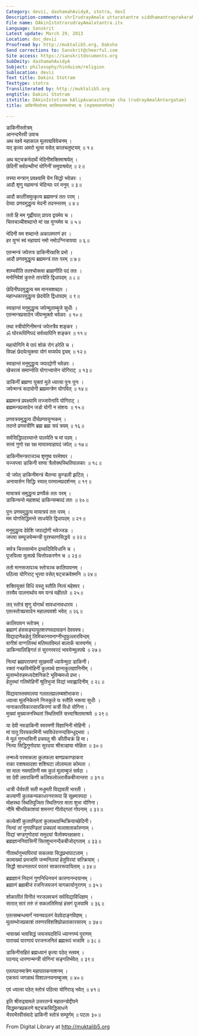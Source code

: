 ```yaml
---
Category: devii, dashamahAvidyA, stotra, devI
Description-comments: shrIrudrayAmale uttaratantre siddhamantraprakaraNe
File name: DAkinIstotrarudrayAmalatantra.itx
Language: Sanskrit
Latest update: March 29, 2013
Location: doc_devii
Proofread by: http://muktalib5.org, Daksha
Send corrections to: Sanskrit@cheerful.com
Site access: https://sanskritdocuments.org
SubDeity: dashamahAvidyA
Subject: philosophy/hinduism/religion
Sublocation: devii
Text title: Dakini Stotram
Texttype: stotra
Transliterated by: http://muktalib5.org
engtitle: Dakini Stotram
itxtitle: DAkinIstotram kAlipAvanastotram cha (rudrayAmalAntargatam)
title: डाकिनीस्तोत्रम् कालिपावनस्तोत्रम् च (रुद्रयामलान्तर्गतम्)

---
```

  
 डाकिनीस्तोत्रम्   
आनन्दभैरवी उवाच  
अथ वक्ष्ये महाकाल मूलपद्मविवेचनम् ।  
यत् कृत्वा अमरो भूत्वा वसेत् कालचतुष्टयम् ॥ १॥  
  
अथ षट्चक्रभेदार्थे भेदिनीशक्तिमाश्रयेत् ।  
छेदिनीं सर्वग्रन्थीनां योगिनीं समुपाश्रयेत् ॥ २॥  
  
तस्या मन्त्रान् प्रवक्ष्यामि येन सिद्धो भवेन्नरः ।  
आदौ शृणु महामन्त्रं भेदिन्याः परं मनुम् ॥ ३॥  
  
आदौ कालींसमुत्कृत्य ब्रह्ममन्त्रं ततः परम् ।  
देव्याः प्रणवमुद्धृत्य भेदनी तदनन्तरम् ॥ ४॥  
  
ततो हि मम गृह्णीयात् प्रापय द्वयमेव च ।  
चित्तचञ्चीशब्दान्ते मां रक्ष युग्ममेव च ॥ ५॥  
  
भेदिनी मम शब्दान्ते अकालमरणं हर ।  
हर युग्मं स्वं महापापं नमो नमोऽग्निजायया ॥ ६॥  
  
एतन्मन्त्रं जपेत्तत्र डाकिनीरक्षसि प्रभो ।  
आदौ प्रणवमुद्धृत्य ब्रह्ममन्त्रं ततः परम् ॥ ७॥  
  
शाम्भवीति ततश्चोक्त्वा ब्राह्मणीति पदं ततः ।  
मनोनिवेशं कुरुते तारयेति द्विधापदम् ॥ ८॥  
  
छेदिनीपदमुद्धृत्य मम मानसशब्दतः ।  
महान्धकारमुद्धृत्य छेदयेति द्विधापदम् ॥ ९॥  
  
स्वाहान्तं मनुमुद्धृत्य जपेन्मूलाम्बुजे सुधीः ।  
एतन्मन्त्रप्रसादेन जीवन्मुक्तो भवेन्नरः ॥ १०॥  
  
तथा स्त्रीयोगिनीमन्त्रं जपेत्तत्रैव शङ्कर ।  
ॐ घोररूपिणिपदं सर्वव्यापिनि शङ्कर ॥ ११॥  
  
महायोगिनि मे पापं शोकं रोगं हरेति च ।  
विपक्षं छेदयेत्युक्त्वा योगं मय्यर्पय द्वयम् ॥ १२॥  
  
स्वाहान्तं मनुमुद्धृत्य जपाद्योगी भवेन्नरः ।  
खेचरत्वं समाप्नोति योगाभ्यासेन योगिराट् ॥ १३॥  
  
डाकिनीं ब्रह्मणा युक्तां मूले ध्यात्वा पुनः पुनः ।  
जपेन्मन्त्रं सदायोगी ब्रह्ममन्त्रेण योगवित् ॥ १४॥  
  
ब्रह्ममन्त्रं प्रवक्ष्यामि तज्जापेनापि योगिराट् ।  
ब्रह्ममन्त्रप्रसादेन जडो योगी न संशयः ॥ १५॥  
  
प्रणवत्रयमुद्धृत्य दीर्घप्रणवयुग्मकम् ।  
तदन्ते प्रणवत्रीणि ब्रह्म ब्रह्म त्रयं त्रयम् ॥ १६॥  
  
सर्वसिद्धिपदस्यान्ते पालयेति च मां पदम् ।  
सत्त्वं गुणो रक्ष रक्ष मायास्वाहापदं जपेत् ॥ १७॥  
  
डाकिनीमन्त्रराजञ्च शृणुष्व परमेश्वर ।  
यज्जप्त्वा डाकिनी वश्या त्रैलोक्यस्थितिपालकाः ॥ १८॥  
  
यो जपेत् डाकिनीमन्त्रं चैतन्या कुण्डली झटित् ।  
अनायासेन सिद्धिः स्यात् परमात्मप्रदर्शनम् ॥ १९॥  
  
मायात्रयं समुद्धृत्य प्रणवैकं ततः परम् ।  
डाकिन्यन्ते महाशब्दं डाकिन्यम्बपदं ततः ॥ २०॥  
  
पुनः प्रणवमुद्धृत्य मायात्रयं ततः परम् ।  
मम योगसिद्धिमन्ते साधयेति द्विधापदम् ॥ २१॥  
  
मनुमुद्धृत्य देवेशि जपाद्योगी भवेज्जडः ।  
जप्त्वा सम्पूजयेन्मन्त्री पुरश्चरणसिद्धये ॥ २२॥  
  
सर्वत्र चित्तसाम्येन द्रव्यादिविविधानि च ।  
पूजयित्वा मूलपद्मे चित्तोपकरणेन च ॥ २३॥  
  
ततो मानसजापञ्च स्तोत्रञ्च कालिपावनम् ।  
पठित्वा योगिराट् भूत्त्वा वसेत् षट्चक्रवेश्मनि ॥ २४॥  
  
शक्तियुक्तं विधिं यस्तु स्तौति नित्यं महेश्वर ।  
तस्यैव पालनार्थाय मम यन्त्रं महीतले ॥ २५॥  
  
तत् स्तोत्रं शृणु योगार्थं सावधानावधारय ।  
एतत्स्तोत्रप्रसादेन महालयवशो भवेत् ॥ २६॥  
  
कालिपावन स्तोत्रम् ।  
ब्रह्माणं हंससङ्घायुतशरणवदावाहनं देववक्त्र।  
    विद्यादानैकहेतुं तिमिचरनयनाग्नीन्दुफुल्लारविन्दम्  
वागीशं वाग्गतिस्थं मतिमतविमलं बालार्कं चारुवर्णम् ।  
    डाकिन्यालिङ्गितं तं सुरनरवरदं भावयेन्मूलपद्मे ॥ २७॥  
  
नित्यां ब्रह्मपरायणां सुखमयीं ध्यायेन्मुदा डाकिनी।  
    रक्तां गच्छविमोहिनीं कुलपथे ज्ञानाकुलज्ञानिनीम् ।  
मूलाम्भोरुहमध्यदेशनिकटे भूविम्बमध्ये प्रभा।  
    हेतुस्थां गतिमोहिनीं श्रुतिभुजां विद्यां भवाह्लादिनीम् ॥ २८॥  
  
विद्यावास्तवमालया गलतलप्रालम्बशोभाकरा।  
    ध्यात्वा मूलनिकेतने निजकुले यः स्तौति भक्त्या सुधीः ।  
नानाकारविकारसारकिरणां कर्त्री विधो योगिना।  
    मुख्यां मुख्यजनस्थितां स्थितिमतिं सत्त्वाश्रितामाश्रये ॥ २९॥  
  
या देवी नवडाकिनी स्वरमणी विज्ञानिनी मोहिनी ।  
    मां पातु पिरयकामिनी भवविधेरानन्दसिन्धूद्भवा ।  
मे मूलं गुणभासिनी प्रचयतु श्रीः कीतीचक्रं हि मा।  
    नित्या सिद्धिगुणोदया सुरदया श्रीसञ्ज्ञया मोहिता ॥ ३०॥  
  
तन्मध्ये परमाकला कुलफला बाणप्रकाण्डाकरा  
    राका राशषसादशा शशिघटा लोलामला कोमला ।  
सा माता नवमालिनी मम कुलं मूलाम्बुजं सर्वदा ।  
    सा देवी लवराकिणी कलिफलोल्लासैकबीजान्तरा ॥ ३१॥  
  
धात्री धैर्यवती सती मधुमती विद्यावती भारती ।  
    कल्याणी कुलकन्यकाधरनरारूपा हि सूक्ष्मास्पदा ।  
मोक्षस्था स्थितिपूजिता स्थितिगता माता शुभा योगिना।  
    नौमि श्रीभविकाशयां शमनगां गीतोद्गतां गोपनाम् ॥ ३२॥  
  
कल्केशीं कुलपण्डितां कुलपथग्रन्थिक्रियाच्छेदिनी।  
    नित्यां तां गुणपण्डितां प्रचपलां मालाशतार्कारुणाम् ।  
विद्यां चण्डगुणोदयां समुदयां त्रैलोक्यरक्षाक्षरा।  
    ब्रह्मज्ञाननिवासिनीं सितशुभानन्दैकबीजोद्गताम् ॥ ३३॥  
  
गीतार्थानुभवपिरयां सकलया सिद्धप्रभापाटलाम् ।  
कामाख्यां प्रभजामि जन्मनिलयां हेतुपिरयां सत्क्रियाम् ।  
सिद्धौ साधनतत्परं परतरं साकाररूपायिताम् ॥ ३४॥  
  
ब्रह्मज्ञानं निदानं गुणनिधिनयनं कारणानन्दयानम् ।  
ब्रह्माणं ब्रह्मबीजं रजनिजयजनं यागकार्यानुरागम् ॥ ३५॥  
  
शोकातीतं विनीतं नरजलवचनं सर्वविद्याविधिज्ञम् ।  
सारात् सारं तरुं तं सकलतिमिरहं हंसगं पूजयामि ॥ ३६॥  
  
एतत्सम्बन्धमार्गं नवनवदलगं वेदवेदाङ्गविज्ञम् ।  
मूलाम्भोजप्रकाशं तरुणरविशशिप्रोन्नताकारसारम् ॥ ३७॥  
  
भावाख्यं भावसिद्धं जयजयदविधिं ध्यानगम्यं पुराणम्  
पाराख्यं पारणायं परजनजनितं ब्रह्मरूपं भजामि ॥ ३८॥  
  
डाकिनीसहितं ब्रह्मध्यानं कृत्वा पठेत् स्तवम् ।  
पठनाद् धारणान्मन्त्री योगिनां सङ्गतिर्भवेत् ॥ ३९॥  
  
एतत्पठनमात्रेण महापातकनाशनम् ।  
एकरूपं जगन्नाथं विशालनयनाम्बुजम् ॥ ४०॥  
  
एवं ध्यात्वा पठेत् स्तोत्रं पठित्वा योगिराड् भवेत् ॥ ४१॥  
  
इति श्रीरुद्रयामले उत्तरतन्त्रे महातन्त्रोद्दीपने  
सिद्धमन्त्रप्रकरणे षट्चक्रसिद्धिसाधने  
भैरवभैरवीसंवादे डाकिनी स्तोत्रं सम्पूर्णम् ॥ पटलः ३०॥  
  
  
From Digital Library at http://muktalib5.org  
  
